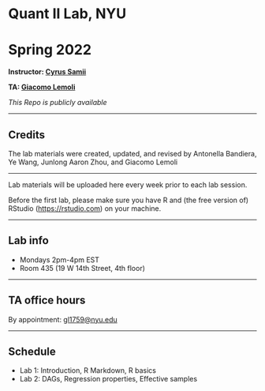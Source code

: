 # Quant II Lab, NYU
# Spring 2022

**Instructor: [Cyrus Samii](https://cyrussamii.com/)**

**TA: [Giacomo Lemoli](https://giacomolemoli.com/)**

*This Repo is publicly available* 

---

## Credits

The lab materials were created, updated, and revised by Antonella Bandiera, Ye Wang, Junlong Aaron Zhou, and Giacomo Lemoli

---

Lab materials will be uploaded here every week prior to each lab session.

Before the first lab, please make sure you have R and (the free version of) RStudio (https://rstudio.com) on your machine.

---

## Lab info

- Mondays 2pm-4pm EST
- Room 435 (19 W 14th Street, 4th floor)

---

## TA office hours

By appointment: [gl1759@nyu.edu](mailto:gl1759@nyu.edu)

---

## Schedule

- Lab 1: Introduction, R Markdown, R basics
- Lab 2: DAGs, Regression properties, Effective samples
